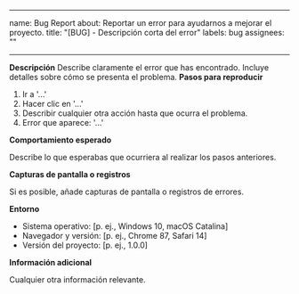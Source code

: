 
---

name: Bug Report
about: Reportar un error para ayudarnos a mejorar el proyecto.
title: "[BUG] - Descripción corta del error"
labels: bug
assignees: ""

---

**Descripción**
Describe claramente el error que has encontrado. Incluye detalles sobre cómo se presenta el problema.
**Pasos para reproducir**

1. Ir a '...'
2. Hacer clic en '...'
3. Describir cualquier otra acción hasta que ocurra el problema.
4. Error que aparece: '...'

**Comportamiento esperado**

Describe lo que esperabas que ocurriera al realizar los pasos anteriores.

**Capturas de pantalla o registros**

Si es posible, añade capturas de pantalla o registros de errores.

**Entorno**

- Sistema operativo: [p. ej., Windows 10, macOS Catalina]
- Navegador y versión: [p. ej., Chrome 87, Safari 14]
- Versión del proyecto: [p. ej., 1.0.0]

**Información adicional**

Cualquier otra información relevante.